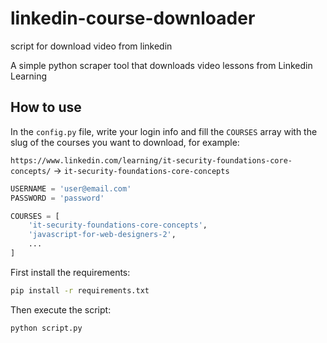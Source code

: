 # linkedin-course-downloader
script for download video from linkedin


A simple python scraper tool that downloads video lessons from Linkedin Learning

## How to use

In the `config.py` file, write your login info and fill the `COURSES` array with the slug of the courses you want to download, for example:

`https://www.linkedin.com/learning/it-security-foundations-core-concepts/` -> `it-security-foundations-core-concepts`

```python
USERNAME = 'user@email.com'
PASSWORD = 'password'

COURSES = [
    'it-security-foundations-core-concepts',
    'javascript-for-web-designers-2',
    ...
]
```

First install the requirements:

```bash
pip install -r requirements.txt
```

Then execute the script:

```bash
python script.py
```